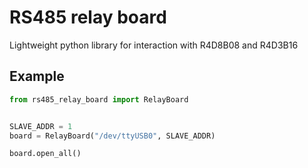 # RS485 relay board

Lightweight python library for interaction with R4D8B08 and R4D3B16

## Example

```python
from rs485_relay_board import RelayBoard


SLAVE_ADDR = 1
board = RelayBoard("/dev/ttyUSB0", SLAVE_ADDR)

board.open_all()
```
